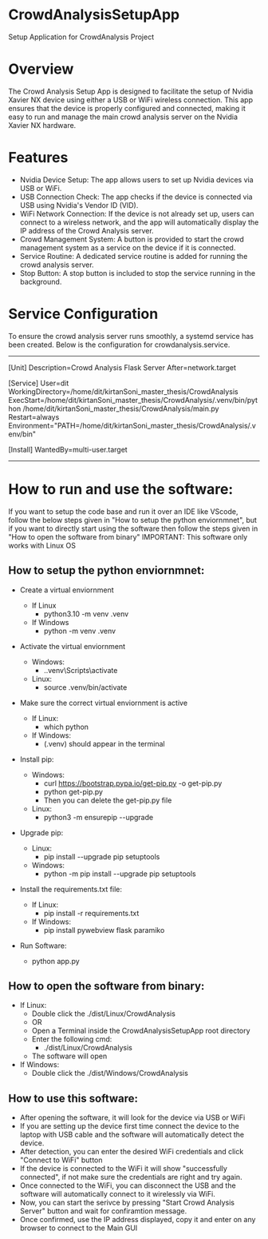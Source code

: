 # CrowdAnalysisSetupApp
Setup Application for CrowdAnalysis Project

# Overview
The Crowd Analysis Setup App is designed to facilitate the setup of Nvidia Xavier NX device using either a USB or WiFi wireless connection. This app ensures that the device is properly configured and connected, making it easy to run and manage the main crowd analysis server on the Nvidia Xavier NX hardware.

# Features
- Nvidia Device Setup: The app allows users to set up Nvidia devices via USB or WiFi.
- USB Connection Check: The app checks if the device is connected via USB using Nvidia's Vendor ID (VID).
- WiFi Network Connection: If the device is not already set up, users can connect to a wireless network, and the app will automatically display the IP address of the Crowd Analysis server.
- Crowd Management System: A button is provided to start the crowd management system as a service on the device if it is connected.
- Service Routine: A dedicated service routine is added for running the crowd analysis server.
- Stop Button: A stop button is included to stop the service running in the background.

# Service Configuration
To ensure the crowd analysis server runs smoothly, a systemd service has been created. Below is the configuration for crowdanalysis.service.

-----------------------------------------------------------------------------------------------------------------------------------------------------------------------
[Unit]
Description=Crowd Analysis Flask Server
After=network.target

[Service]
User=dit
WorkingDirectory=/home/dit/kirtanSoni_master_thesis/CrowdAnalysis
ExecStart=/home/dit/kirtanSoni_master_thesis/CrowdAnalysis/.venv/bin/python /home/dit/kirtanSoni_master_thesis/CrowdAnalysis/main.py
Restart=always
Environment="PATH=/home/dit/kirtanSoni_master_thesis/CrowdAnalysis/.venv/bin"

[Install]
WantedBy=multi-user.target

-----------------------------------------------------------------------------------------------------------------------------------------------------------------------

# How to run and use the software:
If you want to setup the code base and run it over an IDE like VScode, follow the below steps given in "How to setup the python enviornmnet", but if you want to directly start using the software then follow the steps given in "How to open the software from binary"
IMPORTANT: This software only works with Linux OS

## How to setup the python enviornmnet:
- Create a virtual enviornment
    - If Linux
        - python3.10 -m venv .venv
    - If Windows
        - python -m venv .venv

- Activate the virtual enviornment
    - Windows:
        - .\.venv\Scripts\activate
    - Linux:
        - source .venv/bin/activate

- Make sure the correct virtual enviornment is active
    - If Linux:
        - which python
    - If Windows:
        - (.venv) should appear in the terminal

- Install pip:
    - Windows:
        - curl https://bootstrap.pypa.io/get-pip.py -o get-pip.py
        - python get-pip.py
        - Then you can delete the get-pip.py file
    - Linux:
        - python3 -m ensurepip --upgrade

- Upgrade pip:
    - Linux:
        - pip install --upgrade pip setuptools
    - Windows:
        - python -m pip install --upgrade pip setuptools

- Install the requirements.txt file:
    - If Linux:
        - pip install -r requirements.txt
    - If Windows:
        - pip install pywebview flask paramiko

- Run Software:
    - python app.py


## How to open the software from binary:
- If Linux:
    - Double click the ./dist/Linux/CrowdAnalysis
    - OR
    - Open a Terminal inside the CrowdAnalysisSetupApp root directory
    - Enter the following cmd:
        - ./dist/Linux/CrowdAnalysis
    - The software will open
- If Windows:
    - Double click the ./dist/Windows/CrowdAnalysis

## How to use this software:
- After opening the software, it will look for the device via USB or WiFi
- If you are setting up the device first time connect the device to the laptop with USB cable and the software will automatically detect the device.
- After detection, you can enter the desired WiFi credentials and click "Connect to WiFi" button
- If the device is connected to the WiFi it will show "successfully connected", if not make sure the credentials are right and try again.
- Once connected to the WiFi, you can disconnect the USB and the software will automatically connect to it wirelessly via WiFi.
- Now, you can start the serivce by pressing "Start Crowd Analysis Server" button and wait for confiramtion message.
- Once confirmed, use the IP address displayed, copy it and enter on any browser to connect to the Main GUI

